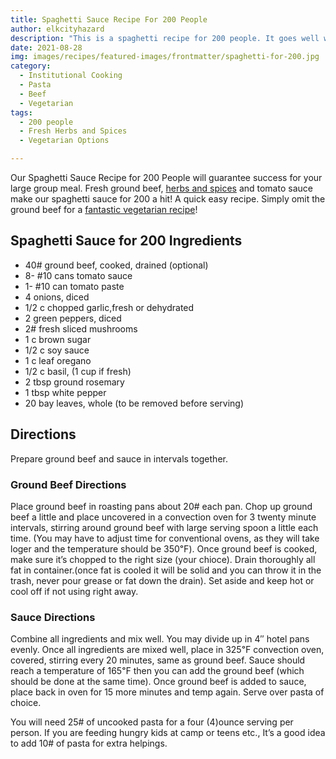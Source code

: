 ```yaml
---
title: Spaghetti Sauce Recipe For 200 People
author: elkcityhazard
description: "This is a spaghetti recipe for 200 people. It goes well with fresh ground beef, herbs and spices, and vegetarian variations."
date: 2021-08-28  
img: images/recipes/featured-images/frontmatter/spaghetti-for-200.jpg
category: 
  - Institutional Cooking 
  - Pasta 
  - Beef 
  - Vegetarian
tags: 
  - 200 people
  - Fresh Herbs and Spices
  - Vegetarian Options

---
```

Our Spaghetti Sauce Recipe for 200 People will guarantee success for your large group meal. Fresh ground beef, <a href="/wordpress/herbs-and-spices-chart/" rel="noopener noreferrer" target="_blank">herbs and spices</a> and tomato sauce make our spaghetti sauce for 200 a hit! A quick easy recipe. Simply omit the ground beef for a <a href="/wordpress/easy-vegetarian-dinner-recipes/" rel="noopener noreferrer" target="_blank">fantastic vegetarian recipe</a>!

## Spaghetti Sauce for 200 Ingredients

  * 40# ground beef, cooked, drained (optional)
  * 8- #10 cans tomato sauce
  * 1- #10 can tomato paste
  * 4 onions, diced
  * 1/2 c chopped garlic,fresh or dehydrated
  * 2 green peppers, diced
  * 2# fresh sliced mushrooms
  * 1 c brown sugar
  * 1/2 c soy sauce
  * 1 c leaf oregano
  * 1/2 c basil, (1 cup if fresh)
  * 2 tbsp ground rosemary
  * 1 tbsp white pepper
  * 20 bay leaves, whole (to be removed before serving)

## Directions

Prepare ground beef and sauce in intervals together.

### Ground Beef Directions

Place ground beef in roasting pans about 20# each pan. Chop up ground beef a little and place uncovered in a convection oven for 3 twenty minute intervals, stirring around ground beef with large serving spoon a little each time. (You may have to adjust time for conventional ovens, as they will take loger and the temperature should be 350&#8457;). Once ground beef is cooked, make sure it&#8217;s chopped to the right size (your chioce). Drain thoroughly all fat in container.(once fat is cooled it will be solid and you can throw it in the trash, never pour grease or fat down the drain). Set aside and keep hot or cool off if not using right away.

### Sauce Directions

Combine all ingredients and mix well. You may divide up in 4&#8243; hotel pans evenly. Once all ingredients are mixed well, place in 325&#8457; convection oven, covered, stirring every 20 minutes, same as ground beef. Sauce should reach a temperature of 165&#8457; then you can add the ground beef (which should be done at the same time). Once ground beef is added to sauce, place back in oven for 15 more minutes and temp again. Serve over pasta of choice.

You will need 25# of uncooked pasta for a four (4)ounce serving per person. If you are feeding hungry kids at camp or teens etc., It&#8217;s a good idea to add 10# of pasta for extra helpings.